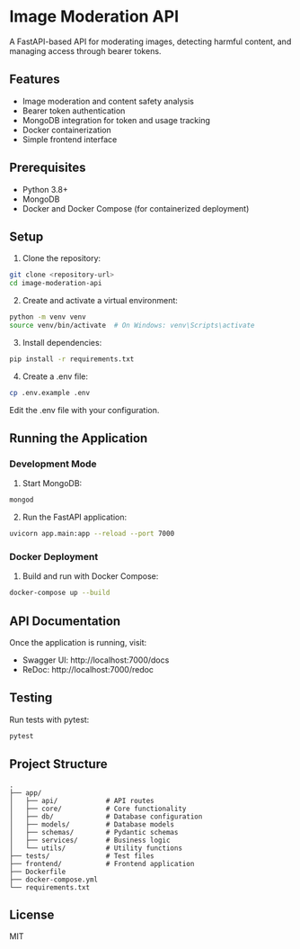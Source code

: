# Image Moderation API

A FastAPI-based API for moderating images, detecting harmful content, and managing access through bearer tokens.

## Features

- Image moderation and content safety analysis
- Bearer token authentication
- MongoDB integration for token and usage tracking
- Docker containerization
- Simple frontend interface

## Prerequisites

- Python 3.8+
- MongoDB
- Docker and Docker Compose (for containerized deployment)

## Setup

1. Clone the repository:
```bash
git clone <repository-url>
cd image-moderation-api
```

2. Create and activate a virtual environment:
```bash
python -m venv venv
source venv/bin/activate  # On Windows: venv\Scripts\activate
```

3. Install dependencies:
```bash
pip install -r requirements.txt
```

4. Create a .env file:
```bash
cp .env.example .env
```
Edit the .env file with your configuration.

## Running the Application

### Development Mode

1. Start MongoDB:
```bash
mongod
```

2. Run the FastAPI application:
```bash
uvicorn app.main:app --reload --port 7000
```

### Docker Deployment

1. Build and run with Docker Compose:
```bash
docker-compose up --build
```

## API Documentation

Once the application is running, visit:
- Swagger UI: http://localhost:7000/docs
- ReDoc: http://localhost:7000/redoc

## Testing

Run tests with pytest:
```bash
pytest
```

## Project Structure

```
.
├── app/
│   ├── api/            # API routes
│   ├── core/           # Core functionality
│   ├── db/             # Database configuration
│   ├── models/         # Database models
│   ├── schemas/        # Pydantic schemas
│   ├── services/       # Business logic
│   └── utils/          # Utility functions
├── tests/              # Test files
├── frontend/           # Frontend application
├── Dockerfile
├── docker-compose.yml
└── requirements.txt
```

## License

MIT 